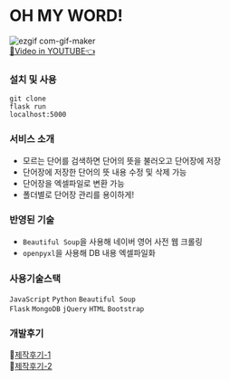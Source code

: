 # OH MY WORD!
![ezgif com-gif-maker](https://user-images.githubusercontent.com/65053955/132803835-d92b4590-13e5-4817-9ace-d81a303a5182.gif)  
[💙Video in YOUTUBE👈](https://youtu.be/St2APOPmKsg)
### 설치 및 사용
```
git clone 
flask run
localhost:5000
```

### 서비스 소개  
 * 모르는 단어를 검색하면 단어의 뜻을 불러오고 단어장에 저장  
 * 단어장에 저장한 단어의 뜻 내용 수정 및 삭제 가능  
 * 단어장을 엑셀파일로 변환 가능  
 * 폴더별로 단어장 관리를 용이하게!   

### 반영된 기술
- `Beautiful Soup`을 사용해 네이버 영어 사전 웹 크롤링
- `openpyxl`을 사용해 DB 내용 엑셀파일화

### 사용기술스택  
`JavaScript` `Python` `Beautiful Soup`  
`Flask` `MongoDB` `jQuery` `HTML` `Bootstrap`


### 개발후기
🙈[제작후기-1](https://blog.naver.com/namju1v/222018863139)  
🙉[제작후기-2](https://blog.naver.com/namju1v/222068346912)

